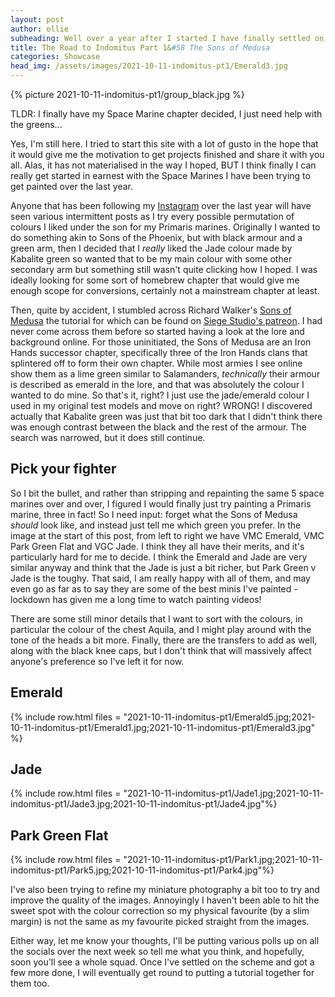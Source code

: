 ```yaml
---
layout: post
author: ollie
subheading: Well over a year after I started I have finally settled on a scheme for my space marines.
title: The Road to Indomitus Part 1&#58 The Sons of Medusa
categories: Showcase
head_img: /assets/images/2021-10-11-indomitus-pt1/Emerald3.jpg
---
```


{% picture 2021-10-11-indomitus-pt1/group_black.jpg %}

TLDR: I finally have my Space Marine chapter decided, I just need help with the greens...

Yes, I'm still here. I tried to start this site with a lot of gusto in the hope that it would give me the motivation to get projects finished and share it with you all. Alas, it has not materialised in the way I hoped, BUT I think finally I can really get started in earnest with the Space Marines I have been trying to get painted over the last year.

<!--more-->

Anyone that has been following my [Instagram](https://www.instagram.com/ifthehuefits.blog/) over the last year will have seen various intermittent posts as I try every possible permutation of colours I liked under the son for my Primaris marines. Originally I wanted to do something akin to Sons of the Phoenix, but with black armour and a green arm, then I decided that I *really* liked the Jade colour made by Kabalite green so wanted that to be my main colour with some other secondary arm but something still wasn't quite clicking how I hoped. I was ideally looking for some sort of homebrew chapter that would give me enough scope for conversions, certainly not a mainstream chapter at least.

Then, quite by accident, I stumbled across Richard Walker's [Sons of Medusa](https://www.instagram.com/p/CRmB3PEIJez/) the tutorial for which can be found on [Siege Studio's patreon](https://www.patreon.com/siegestudios). I had never come across them before so started having a look at the lore and background online. For those uninitiated, the Sons of Medusa are an Iron Hands successor chapter, specifically three of the Iron Hands clans that splintered off to form their own chapter. While most armies I see online show them as a lime green similar to Salamanders, *technically* their armour is described as emerald in the lore, and that was absolutely the colour I wanted to do mine. So that's it, right? I just use the jade/emerald colour I used in my original test models and move on right? WRONG! I discovered actually that Kabalite green was just that bit too dark that I didn't think there was enough contrast between the black and the rest of the armour. The search was narrowed, but it does still continue.

## Pick your fighter

So I bit the bullet, and rather than stripping and repainting the same 5 space marines over and over, I figured I would finally just try painting a Primaris marine, three in fact! So I need input: forget what the Sons of Medusa *should* look like, and instead just tell me which green you prefer. In the image at the start of this post, from left to right we have VMC Emerald, VMC Park Green Flat and VGC Jade. I think they all have their merits, and it's particularly hard for me to decide. I think the Emerald and Jade are very similar anyway and think that the Jade is just a bit richer, but Park Green v Jade is the toughy. That said, I am really happy with all of them, and may even go as far as to say they are some of the best minis I've painted - lockdown has given me a long time to watch painting videos!

There are some still minor details that I want to sort with the colours, in particular the colour of the chest Aquila, and I might play around with the tone of the heads a bit more. Finally, there are the transfers to add as well, along with the black knee caps, but I don't think that will massively affect anyone's preference so I've left it for now.

## Emerald
<div class="row-images">
{% include row.html files = "2021-10-11-indomitus-pt1/Emerald5.jpg;2021-10-11-indomitus-pt1/Emerald1.jpg;2021-10-11-indomitus-pt1/Emerald3.jpg" %}
</div>

## Jade
<div class="row-images">
{% include row.html files = "2021-10-11-indomitus-pt1/Jade1.jpg;2021-10-11-indomitus-pt1/Jade3.jpg;2021-10-11-indomitus-pt1/Jade4.jpg"%}
</div>

## Park Green Flat
<div class="row-images">
{% include row.html files = "2021-10-11-indomitus-pt1/Park1.jpg;2021-10-11-indomitus-pt1/Park5.jpg;2021-10-11-indomitus-pt1/Park4.jpg"%}
</div>

I've also been trying to refine my miniature photography a bit too to try and improve the quality of the images. Annoyingly I haven't been able to hit the sweet spot with the colour correction so my physical favourite (by a slim margin) is not the same as my favourite picked straight from the images.

Either way, let me know your thoughts, I'll be putting various polls up on all the socials over the next week so tell me what you think, and hopefully, soon you'll see a whole squad. Once I've settled on the scheme and got a few more done, I will eventually get round to putting a tutorial together for them too.